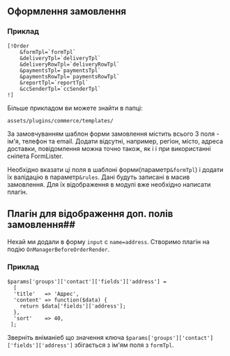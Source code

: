 ## Оформлення замовлення ##

### Приклад ###
```
[!Order
    &formTpl=`formTpl`
    &deliveryTpl=`deliveryTpl`
    &deliveryRowTpl=`deliveryRowTpl`
    &paymentsTpl=`paymentsTpl`
    &paymentsRowTpl=`paymentsRowTpl`
    &reportTpl=`reportTpl`
    &ccSenderTpl=`ccSenderTpl`
!]
```

Більше прикладом ви можете знайти в папці:
```
assets/plugins/commerce/templates/
```

За замовчуванням шаблон форми замовлення містить всього 3 поля - ім'я, телефон та email. Додати відсутні, например, регіон, місто, адреса доставки, повідомлення можна точно також, як і і при використанні сніпета FormLister.

Необхідно вказати ці поля в шаблоні форми(параметр`&formTpl`) і додати їх валідацію в параметр`&rules`.
Дані будуть записані в масив замовлення. Для їх відображення в модулі вже необхідно написати плагін.

## Плагін для відображення доп. полів замовлення##
Нехай ми додали в форму `input` с `name=address`.
Створимо плагін на подію `OnManagerBeforeOrderRender`.

### Приклад ###
```
$params['groups']['contact']['fields']['address'] = 
  [
  'title'   => 'Адрес',
  'content' => function($data) {
    return $data['fields']['address'];
  },
  'sort'    => 40,
 ];
 ```
Зверніть вніманіеб що значення ключа `$params['groups']['contact']['fields']['address']` збігається з ім'ям поля з `formTpl`.
